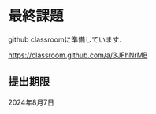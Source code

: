 # 最終課題


github classroomに準備しています．　　

https://classroom.github.com/a/3JFhNrMB

## 提出期限

2024年8月7日


